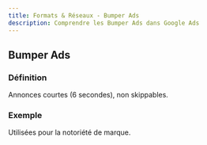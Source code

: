 ```yaml
---
title: Formats & Réseaux - Bumper Ads
description: Comprendre les Bumper Ads dans Google Ads
---
```


## Bumper Ads

### Définition
Annonces courtes (6 secondes), non skippables.

### Exemple
Utilisées pour la notoriété de marque.